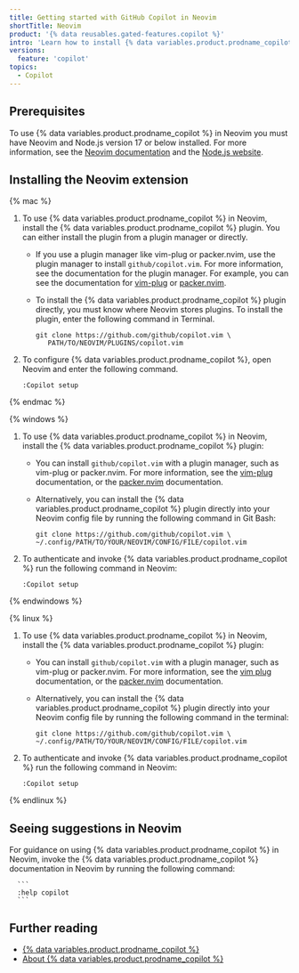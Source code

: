 ```yaml
---
title: Getting started with GitHub Copilot in Neovim
shortTitle: Neovim
product: '{% data reusables.gated-features.copilot %}'
intro: 'Learn how to install {% data variables.product.prodname_copilot %} in Neovim, and start seeing suggestions as you write comments and code.'
versions:
  feature: 'copilot'
topics: 
  - Copilot
---
```


## Prerequisites

To use {% data variables.product.prodname_copilot %} in Neovim you must have Neovim and Node.js version 17 or below installed. For more information, see the [Neovim documentation](https://neovim.io/doc/) and the [Node.js website](https://nodejs.org/en/).

## Installing the Neovim extension

{% mac %}

1. To use {% data variables.product.prodname_copilot %} in Neovim, install the {% data variables.product.prodname_copilot %} plugin. You can either install the plugin from a plugin manager or directly.
   - If you use a plugin manager like vim-plug or packer.nvim, use the plugin manager to install `github/copilot.vim`. For more information, see the documentation for the plugin manager. For example, you can see the documentation for [vim-plug](https://github.com/junegunn/vim-plug) or [packer.nvim](https://github.com/wbthomason/packer.nvim).
   - To install the {% data variables.product.prodname_copilot %} plugin directly, you must know where Neovim stores plugins. To install the plugin, enter the following command in Terminal.

     ```
     git clone https://github.com/github/copilot.vim \
        PATH/TO/NEOVIM/PLUGINS/copilot.vim
     ```
1. To configure {% data variables.product.prodname_copilot %}, open Neovim and enter the following command.

      ```
      :Copilot setup
      ```

{% endmac %}


{% windows %}

1. To use {% data variables.product.prodname_copilot %} in Neovim, install the {% data variables.product.prodname_copilot %} plugin:
   - You can install `github/copilot.vim` with a plugin manager, such as vim-plug or packer.nvim. For more information, see the [vim-plug](https://github.com/junegunn/vim-plug) documentation, or the [packer.nvim](https://github.com/wbthomason/packer.nvim) documentation.
   - Alternatively, you can install the {% data variables.product.prodname_copilot %} plugin directly into your Neovim config file by running the following command in Git Bash:

      ```
      git clone https://github.com/github/copilot.vim \
      ~/.config/PATH/TO/YOUR/NEOVIM/CONFIG/FILE/copilot.vim
1. To authenticate and invoke {% data variables.product.prodname_copilot %} run the following command in Neovim:

      ```
      :Copilot setup
      ```

{% endwindows %}


{% linux %}

1. To use {% data variables.product.prodname_copilot %} in Neovim, install the {% data variables.product.prodname_copilot %} plugin:
   - You can install `github/copilot.vim` with a plugin manager, such as vim-plug or packer.nvim. For more information, see the [vim plug](https://github.com/junegunn/vim-plug) documentation, or the [packer.nvim](https://github.com/wbthomason/packer.nvim) documentation.
   - Alternatively, you can install the {% data variables.product.prodname_copilot %} plugin directly into your Neovim config file by running the following command in the terminal:

      ```
      git clone https://github.com/github/copilot.vim \
      ~/.config/PATH/TO/YOUR/NEOVIM/CONFIG/FILE/copilot.vim
      ```
1. To authenticate and invoke {% data variables.product.prodname_copilot %} run the following command in Neovim:

      ```
      :Copilot setup
      ```
{% endlinux %}

## Seeing suggestions in Neovim

For guidance on using {% data variables.product.prodname_copilot %} in Neovim, invoke the {% data variables.product.prodname_copilot %} documentation in Neovim by running the following command:

      ```
      :help copilot
      ```

## Further reading

- [{% data variables.product.prodname_copilot %}](https://copilot.github.com/)
- [About {% data variables.product.prodname_copilot %}](/copilot/overview-of-github-copilot/about-github-copilot)
